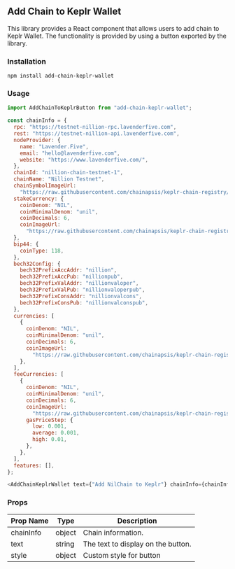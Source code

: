 ## Add Chain to Keplr Wallet

This library provides a React component that allows users to add chain to Keplr Wallet. The functionality is provided by using a button exported by the library.

### Installation

```
npm install add-chain-keplr-wallet
```

### Usage

```javascript
import AddChainToKeplrButton from "add-chain-keplr-wallet";

const chainInfo = {
  rpc: "https://testnet-nillion-rpc.lavenderfive.com",
  rest: "https://testnet-nillion-api.lavenderfive.com",
  nodeProvider: {
    name: "Lavender.Five",
    email: "hello@lavenderfive.com",
    website: "https://www.lavenderfive.com/",
  },
  chainId: "nillion-chain-testnet-1",
  chainName: "Nillion Testnet",
  chainSymbolImageUrl:
    "https://raw.githubusercontent.com/chainapsis/keplr-chain-registry/main/images/nillion-chain-testnet/nil.png",
  stakeCurrency: {
    coinDenom: "NIL",
    coinMinimalDenom: "unil",
    coinDecimals: 6,
    coinImageUrl:
      "https://raw.githubusercontent.com/chainapsis/keplr-chain-registry/main/images/nillion-chain-testnet/nil.png",
  },
  bip44: {
    coinType: 118,
  },
  bech32Config: {
    bech32PrefixAccAddr: "nillion",
    bech32PrefixAccPub: "nillionpub",
    bech32PrefixValAddr: "nillionvaloper",
    bech32PrefixValPub: "nillionvaloperpub",
    bech32PrefixConsAddr: "nillionvalcons",
    bech32PrefixConsPub: "nillionvalconspub",
  },
  currencies: [
    {
      coinDenom: "NIL",
      coinMinimalDenom: "unil",
      coinDecimals: 6,
      coinImageUrl:
        "https://raw.githubusercontent.com/chainapsis/keplr-chain-registry/main/images/nillion-chain-testnet/nil.png",
    },
  ],
  feeCurrencies: [
    {
      coinDenom: "NIL",
      coinMinimalDenom: "unil",
      coinDecimals: 6,
      coinImageUrl:
        "https://raw.githubusercontent.com/chainapsis/keplr-chain-registry/main/images/nillion-chain-testnet/nil.png",
      gasPriceStep: {
        low: 0.001,
        average: 0.001,
        high: 0.01,
      },
    },
  ],
  features: [],
};

<AddChainKeplrWallet text={"Add NilChain to Keplr"} chainInfo={chainInfo} style={} />;
```

### Props

| Prop Name       | Type     | Description                                                            |
| --------------- | -------- | ---------------------------------------------------------------------- |
| chainInfo       | object   | Chain information.                  |
| text      | string   | The text to display on the button.                                     |
| style    | object | Custom style for button                               |
